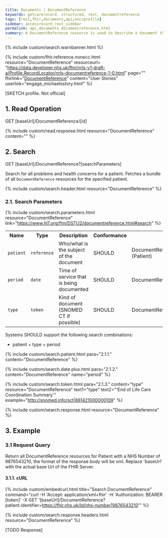 ```yaml
---
title: Documents | DocumentReference
keywords: getcarerecord, structured, rest, documentreference
tags: [rest,fhir,documents,api,noccprofile]
sidebar: accessrecord_rest_sidebar
permalink: api_documents_documentreference.html
summary: A DocumentReference resource is used to describe a document that is made available to a healthcare system. A document is some sequence of bytes that is identifiable, establishes its own context (e.g., what subject, author, etc. can be displayed to the user), and has defined update management. The DocumentReference resource can be used with any document format that has a recognized mime type and that conforms to this definition.
---
```

{% include custom/search.warnbanner.html %}

{% include custom/fhir.reference.nonecc.html resource="DocumentReference" resourceurl= "https://data.developer.nhs.uk/fhir/nrls-v1-draft-a/Profile.RecordLocator/nrls-documentreference-1-0.html" page="" fhirlink="[DocumentReference](https://www.hl7.org/fhir/DSTU2/documentreference.html)" content="User Stories" userlink="engage_michaelsstory.html" %}

[SKETCH profile. Not official]

## 1. Read Operation ##

<div markdown="span" class="alert alert-success" role="alert">
GET [baseUrl]/DocumentReference/[id]</div>

{% include custom/read.response.html resource="DocumentReference" content="" %}

## 2. Search ##

<div markdown="span" class="alert alert-success" role="alert">
GET [baseUrl]/DocumentReference?[searchParameters]</div>

Search for all problems and health concerns for a patient. Fetches a bundle of all `DocumentReference` resources for the specified patient.

{% include custom/search.header.html resource="DocumentReference" %}

### 2.1. Search Parameters ###

{% include custom/search.parameters.html resource="DocumentReference"     link="https://www.hl7.org/fhir/DSTU2/documentreference.html#search" %}

<table style="min-width:100%;width:100%">
<tr id="clinical">
    <th style="width:15%;">Name</th>
    <th style="width:15%;">Type</th>
    <th style="width:30%;">Description</th>
    <th style="width:5%;">Conformance</th>
    <th style="width:35%;">Path</th>
</tr>
<tr>
    <td><code class="highlighter-rouge">patient</code></td>
    <td><code class="highlighter-rouge">reference</code></td>
    <td>Who/what is the subject of the document</td>
    <td>SHOULD</td>
    <td>DocumentReference.subject<br>(Patient)</td>
</tr>
<tr>
    <td><code class="highlighter-rouge">period</code></td>
    <td><code class="highlighter-rouge">date</code></td>
    <td>Time of service that is being documented</td>
    <td>SHOULD</td>
    <td>DocumentReference.context.period</td>
</tr>
<tr>
    <td><code class="highlighter-rouge">type</code></td>
    <td><code class="highlighter-rouge">token</code></td>
    <td>Kind of document (SNOMED CT if possible)</td>
    <td>SHOULD</td>
    <td>DocumentReference.type</td>
</tr>
</table>

Systems SHOULD support the following search combinations:

* patient + type + period

{% include custom/search.patient.html para="2.1.1." content="DocumentReference" %}

{% include custom/search.date.plus.html para="2.1.2." content="DocumentReference" name="period" %}

{% include custom/search.token.html para="2.1.3." content="type" resource="DocumentReference" text1="type" text2="'End of Life Care Coordination Summary'" example="http://snomed.info/sct|861421000000109" %}


{% include custom/search.response.html resource="DocumentReference" %}

## 3. Example ##

### 3.1 Request Query ###

Return all DocumentReference resources for Patient with a NHS Number of 9876543210, the format of the response body will be xml. Replace 'baseUrl' with the actual base Url of the FHIR Server.

#### 3.1.1. cURL ####

{% include custom/embedcurl.html title="Search DocumentReference" command="curl -H 'Accept: application/xml+fhir' -H 'Authorization: BEARER [token]' -X GET  '[baseUrl]/DocumentReference?patient.identifier=https://fhir.nhs.uk/Id/nhs-number|9876543210'" %}

{% include custom/search.response.headers.html resource="DocumentReference" %}

[TODO Response]
